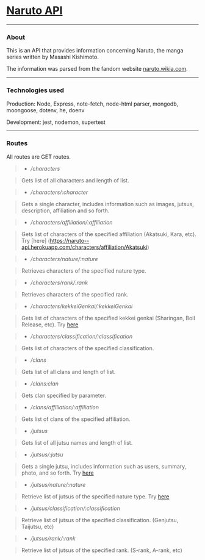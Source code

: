 # [Naruto API](https://naruto--api.herokuapp.com/)
---
### About
This is an API that provides information concerning Naruto, the manga series written by Masashi Kishimoto.

The information was parsed from the fandom website [naruto.wikia.com](https://www.naruto.wikia.com). 

---
### Technologies used

Production: Node, Express, note-fetch, node-html parser, mongodb, moongoose, dotenv, he, doenv

Development: jest, nodemon, supertest

---
### Routes

All routes are GET routes.

> * */characters*

> Gets list of all characters and length of list.

> * */characters/:character*

> Gets a single character, includes information such as images, jutsus, description, affiliation and so forth.

> * */characters/affiliation/:affiliation*

> Gets list of characters of the specified affiliation (Akatsuki, Kara, etc). Try [here]
(https://naruto--api.herokuapp.com/characters/affiliation/Akatsuki)

> * */characters/nature/:nature*

> Retrieves characters of the specified nature type.

> * */characters/rank/:rank*

> Retrieves characters of the specified rank.

> * */characters/kekkeiGenkai/:kekkeiGenkai*

> Gets list of characters of the specified kekkei genkai (Sharingan, Boil Release, etc). Try [here](https://naruto--api.herokuapp.com/characters/kekkeigenkai/Sharingan)

> * */characters/classification/:classification*

> Gets list of characters of the specified classification.

> * */clans*

> Gets list of all clans and length of list.

> * */clans:clan*

> Gets clan specified by parameter.

> * */clans/affiliation/:affiliation*

> Gets list of clans of the specified affiliation.

> * */jutsus*

> Gets list of all jutsu names and length of list.

> * */jutsus/:jutsu*

> Gets a single jutsu, includes information such as users, summary, photo, and so forth. Try [here](https://naruto--api.herokuapp.com/jutsus/Rasengan)

> * */jutsus/nature/:nature*

> Retrieve list of jutsus of the specified nature type. Try [here](https://naruto--api.herokuapp.com/jutsus/nature/Water%20Release)

> * */jutsus/classification/:classification*

> Retrieve list of jutsus of the specified classification. (Genjutsu, Taijutsu, etc)

> * */jutsus/rank/:rank*

> Retrieve list of jutsus of the specified rank. (S-rank, A-rank, etc)

